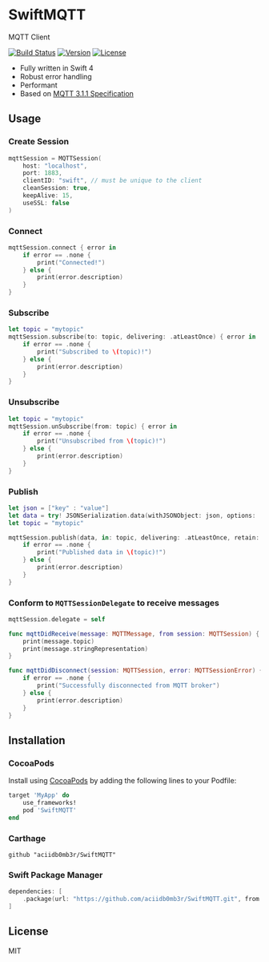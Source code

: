 # SwiftMQTT

MQTT Client

[![Build Status](https://travis-ci.org/aciidb0mb3r/SwiftMQTT.svg)](https://travis-ci.org/aciidb0mb3r/SwiftMQTT)
[![Version](https://img.shields.io/cocoapods/v/SwiftMQTT.svg?style=flat)](http://cocoapods.org/pods/SwiftMQTT)
[![License](https://img.shields.io/cocoapods/l/SwiftMQTT.svg?style=flat)](http://cocoapods.org/pods/SwiftMQTT)

* Fully written in Swift 4
* Robust error handling
* Performant
* Based on [MQTT 3.1.1 Specification](http://docs.oasis-open.org/mqtt/mqtt/v3.1.1/os/mqtt-v3.1.1-os.html)

## Usage

### Create Session
```swift
mqttSession = MQTTSession(
	host: "localhost",
	port: 1883,
	clientID: "swift", // must be unique to the client
	cleanSession: true,
	keepAlive: 15,
	useSSL: false
)
```

### Connect
```swift
mqttSession.connect { error in
    if error == .none {
        print("Connected!")
    } else {
        print(error.description)
    }
}
```

### Subscribe
```swift
let topic = "mytopic" 
mqttSession.subscribe(to: topic, delivering: .atLeastOnce) { error in
    if error == .none {
        print("Subscribed to \(topic)!")
    } else {
        print(error.description)
    }
}
```

### Unsubscribe
```swift
let topic = "mytopic"
mqttSession.unSubscribe(from: topic) { error in
    if error == .none {
        print("Unsubscribed from \(topic)!")
    } else {
        print(error.description)
    }
}
```

### Publish

```swift
let json = ["key" : "value"]
let data = try! JSONSerialization.data(withJSONObject: json, options: .prettyPrinted)
let topic = "mytopic"

mqttSession.publish(data, in: topic, delivering: .atLeastOnce, retain: false) { error in
    if error == .none {
        print("Published data in \(topic)!")
    } else {
        print(error.description)
    }
}
```

### Conform to `MQTTSessionDelegate` to receive messages 
```swift
mqttSession.delegate = self
```
```swift
func mqttDidReceive(message: MQTTMessage, from session: MQTTSession) {
    print(message.topic)
    print(message.stringRepresentation)
}
```
```swift
func mqttDidDisconnect(session: MQTTSession, error: MQTTSessionError) {
    if error == .none {
        print("Successfully disconnected from MQTT broker")
    } else {
        print(error.description)
    }
}
```

## Installation

### CocoaPods

Install using [CocoaPods](http://cocoapods.org) by adding the following lines to your Podfile:

````ruby
target 'MyApp' do
    use_frameworks!
    pod 'SwiftMQTT'
end
````

### Carthage

```
github "aciidb0mb3r/SwiftMQTT"
```

### Swift Package Manager

```swift
dependencies: [
    .package(url: "https://github.com/aciidb0mb3r/SwiftMQTT.git", from: "3.0.0")
]
```
## License
MIT
